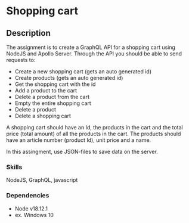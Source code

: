# Shopping cart

## Description

The assignment is to create a GraphQL API for a shopping cart using NodeJS and Apollo Server. Through the API you should be able to send requests to:

- Create a new shopping cart (gets an auto generated id)
- Create products (gets an auto generated id)
- Get the shopping cart with the id
- Add a product to the cart
- Delete a product from the cart
- Empty the entire shopping cart
- Delete a product
- Delete a shopping cart

A shopping cart should have an Id, the products in the cart and the total price (total amount) of all the products in the cart.
The products should have an article number (product Id), unit price and a name.

In this assingment, use JSON-files to save data on the server.

### Skills

NodeJS, GraphQL, javascript

### Dependencies

- Node v18.12.1
- ex. Windows 10
